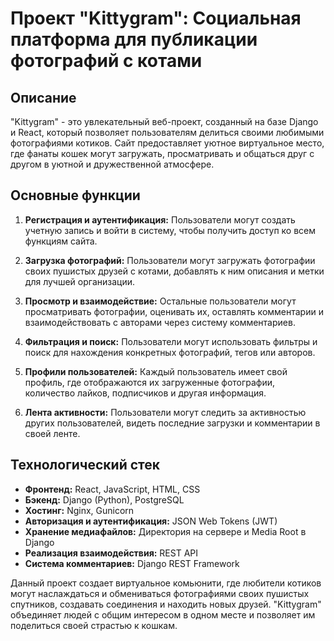 # Проект "Kittygram": Социальная платформа для публикации фотографий с котами

## Описание

"Kittygram" - это увлекательный веб-проект, созданный на базе Django и React, который позволяет пользователям делиться своими любимыми фотографиями котиков. Сайт предоставляет уютное виртуальное место, где фанаты кошек могут загружать, просматривать и общаться друг с другом в уютной и дружественной атмосфере.

## Основные функции

1. **Регистрация и аутентификация:** Пользователи могут создать учетную запись и войти в систему, чтобы получить доступ ко всем функциям сайта.

2. **Загрузка фотографий:** Пользователи могут загружать фотографии своих пушистых друзей с котами, добавлять к ним описания и метки для лучшей организации.

3. **Просмотр и взаимодействие:** Остальные пользователи могут просматривать фотографии, оценивать их, оставлять комментарии и взаимодействовать с авторами через систему комментариев.

4. **Фильтрация и поиск:** Пользователи могут использовать фильтры и поиск для нахождения конкретных фотографий, тегов или авторов.

5. **Профили пользователей:** Каждый пользователь имеет свой профиль, где отображаются их загруженные фотографии, количество лайков, подписчиков и другая информация.

6. **Лента активности:** Пользователи могут следить за активностью других пользователей, видеть последние загрузки и комментарии в своей ленте.

## Технологический стек

- **Фронтенд:** React, JavaScript, HTML, CSS
- **Бэкенд:** Django (Python), PostgreSQL
- **Хостинг:** Nginx, Gunicorn
- **Авторизация и аутентификация:** JSON Web Tokens (JWT)
- **Хранение медиафайлов:** Директория на сервере и Media Root в Django
- **Реализация взаимодействия:** REST API
- **Система комментариев:** Django REST Framework

Данный проект создает виртуальное комьюнити, где любители котиков могут наслаждаться и обмениваться фотографиями своих пушистых спутников, создавать соединения и находить новых друзей. "Kittygram" объединяет людей с общим интересом в одном месте и позволяет им поделиться своей страстью к кошкам.

